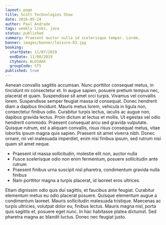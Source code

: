 ```yaml
---
layout: page
title: Scott Technologies Show
date: 2016-05-24
author: Paul Andrade
tags: weekly links, java
status: published
summary: Praesent auctor nulla id scelerisque tempor. Lorem.
banner: images/banner/leisure-03.jpg
booking:
  startDate: 11/07/2019
  endDate: 11/08/2019
  ctyhocn: ALOIAHX
  groupCode: STS
published: true
---
```

Aenean convallis sagittis accumsan. Nunc porttitor consequat metus, in tincidunt mi consectetur et. In augue sapien, posuere pretium tempus nec, placerat et quam. Suspendisse sit amet orci turpis. Vivamus vel convallis lorem. Suspendisse semper feugiat massa id consequat. Donec hendrerit diam a dapibus tincidunt. Mauris metus lorem, vehicula in ligula non, consectetur finibus odio. Curabitur turpis lectus, iaculis ac augue non, dapibus gravida lectus. Proin dictum at lectus et mollis. Ut egestas vel odio hendrerit commodo. Praesent consequat arcu sed gravida vulputate. Quisque rutrum, est a aliquam convallis, risus risus consequat metus, vitae lobortis ipsum magna quis sapien. Praesent sit amet viverra nibh. Donec ornare, mi vel malesuada imperdiet, enim nisi finibus ipsum, sed rutrum nisi quam sit amet neque.

* Praesent id massa sollicitudin, molestie elit non, auctor nulla
* Fusce scelerisque odio non enim fermentum, posuere sollicitudin ante rutrum
* Praesent finibus urna suscipit nisl pharetra, condimentum gravida nulla finibus
* Nam porttitor magna a turpis placerat, id laoreet eros ultrices.

Etiam dignissim odio quis dui sagittis, et faucibus ante feugiat. Curabitur elementum metus eu odio placerat posuere. Quisque elementum augue a condimentum laoreet. Mauris sollicitudin malesuada tristique. Maecenas ac turpis ultricies, volutpat dolor eu, finibus lectus. Mauris magna nisl, porta quis sagittis et, posuere eget nunc. In hac habitasse platea dictumst. Sed pharetra magna ac blandit luctus. Donec nec feugiat justo.
